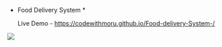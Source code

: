 * Food Delivery System *

  Live Demo - https://codewithmoru.github.io/Food-delivery-System-/


<a href="https://app.daily.dev/Codewithmoru"><img src="https://i.ibb.co/0czqC25/Food-Delivery-System.png"/></a>
